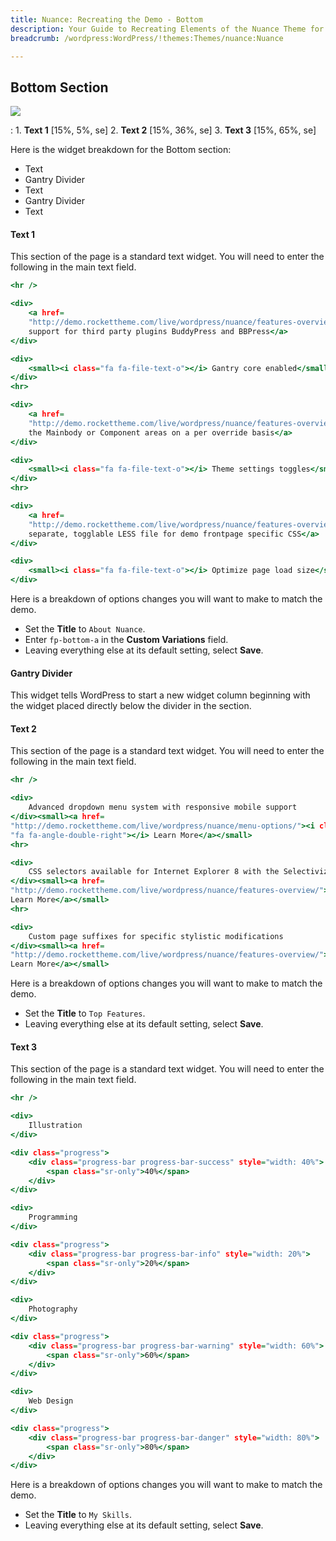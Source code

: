 ```yaml
---
title: Nuance: Recreating the Demo - Bottom
description: Your Guide to Recreating Elements of the Nuance Theme for WordPress
breadcrumb: /wordpress:WordPress/!themes:Themes/nuance:Nuance

---
```


Bottom Section
-----

![][demo]

:   1. **Text 1** [15%, 5%, se]
    2. **Text 2** [15%, 36%, se]
    3. **Text 3** [15%, 65%, se]

Here is the widget breakdown for the Bottom section:

* Text
* Gantry Divider
* Text
* Gantry Divider
* Text

#### Text 1

This section of the page is a standard text widget. You will need to enter the following in the main text field.

~~~ .html
<hr />

<div>
    <a href=
    "http://demo.rockettheme.com/live/wordpress/nuance/features-overview/">Basic
    support for third party plugins BuddyPress and BBPress</a>
</div>

<div>
    <small><i class="fa fa-file-text-o"></i> Gantry core enabled</small>
</div>
<hr>

<div>
    <a href=
    "http://demo.rockettheme.com/live/wordpress/nuance/features-overview/">Disable
    the Mainbody or Component areas on a per override basis</a>
</div>

<div>
    <small><i class="fa fa-file-text-o"></i> Theme settings toggles</small>
</div>
<hr>

<div>
    <a href=
    "http://demo.rockettheme.com/live/wordpress/nuance/features-overview/">A
    separate, togglable LESS file for demo frontpage specific CSS</a>
</div>

<div>
    <small><i class="fa fa-file-text-o"></i> Optimize page load size</small>
</div>
~~~

Here is a breakdown of options changes you will want to make to match the demo.

* Set the **Title** to `About Nuance`.
* Enter `fp-bottom-a` in the **Custom Variations** field.
* Leaving everything else at its default setting, select **Save**.

#### Gantry Divider

This widget tells WordPress to start a new widget column beginning with the widget placed directly below the divider in the section.

#### Text 2

This section of the page is a standard text widget. You will need to enter the following in the main text field.

~~~ .html
<hr />

<div>
    Advanced dropdown menu system with responsive mobile support
</div><small><a href=
"http://demo.rockettheme.com/live/wordpress/nuance/menu-options/"><i class=
"fa fa-angle-double-right"></i> Learn More</a></small>
<hr>

<div>
    CSS selectors available for Internet Explorer 8 with the Selectivizr script
</div><small><a href=
"http://demo.rockettheme.com/live/wordpress/nuance/features-overview/"><i class="fa fa-angle-double-right"></i>
Learn More</a></small>
<hr>

<div>
    Custom page suffixes for specific stylistic modifications
</div><small><a href=
"http://demo.rockettheme.com/live/wordpress/nuance/features-overview/"><i class="fa fa-angle-double-right"></i>
Learn More</a></small>
~~~

Here is a breakdown of options changes you will want to make to match the demo.

* Set the **Title** to `Top Features`.
* Leaving everything else at its default setting, select **Save**.

#### Text 3

This section of the page is a standard text widget. You will need to enter the following in the main text field.

~~~ .html
<hr />

<div>
    Illustration
</div>

<div class="progress">
    <div class="progress-bar progress-bar-success" style="width: 40%">
        <span class="sr-only">40%</span>
    </div>
</div>

<div>
    Programming
</div>

<div class="progress">
    <div class="progress-bar progress-bar-info" style="width: 20%">
        <span class="sr-only">20%</span>
    </div>
</div>

<div>
    Photography
</div>

<div class="progress">
    <div class="progress-bar progress-bar-warning" style="width: 60%">
        <span class="sr-only">60%</span>
    </div>
</div>

<div>
    Web Design
</div>

<div class="progress">
    <div class="progress-bar progress-bar-danger" style="width: 80%">
        <span class="sr-only">80%</span>
    </div>
</div>
~~~

Here is a breakdown of options changes you will want to make to match the demo.

* Set the **Title** to `My Skills`.
* Leaving everything else at its default setting, select **Save**.

[demo]: assets/demo_9.jpeg
[roksprocket]: ../../plugins/roksprocket/
